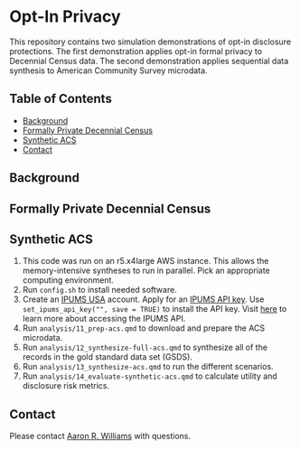 # Opt-In Privacy

This repository contains two simulation demonstrations of opt-in disclosure protections. The first demonstration applies opt-in formal privacy to Decennial Census data. The second demonstration applies sequential data synthesis to American Community Survey microdata.  

## Table of Contents

* [Background](#background)
* [Formally Private Decennial Census](#formally-private-decennial-census)
* [Synthetic ACS](#synthetic-acs)
* [Contact](#contact)

## Background


## Formally Private Decennial Census


## Synthetic ACS

1. This code was run on an r5.x4large AWS instance. This allows the memory-intensive syntheses to run in parallel. Pick an appropriate computing environment. 
2. Run `config.sh` to install needed software.
3. Create an [IPUMS USA](https://usa.ipums.org/usa-action/menu) account. Apply for an [IPUMS API key](https://account.ipums.org/api_keys). Use `set_ipums_api_key("", save = TRUE)` to install the API key. Visit [here](https://cran.r-project.org/web/packages/ipumsr/vignettes/ipums-api.html) to learn more about accessing the IPUMS API.
4. Run `analysis/11_prep-acs.qmd` to download and prepare the ACS microdata.
5. Run `analysis/12_synthesize-full-acs.qmd` to synthesize all of the records in the gold standard data set (GSDS). 
6. Run `analysis/13_synthesize-acs.qmd` to run the different scenarios. 
7. Run `analysis/14_evaluate-synthetic-acs.qmd` to calculate utility and disclosure risk metrics.

## Contact

Please contact [Aaron R. Williams](awilliams@urban.org) with questions.
